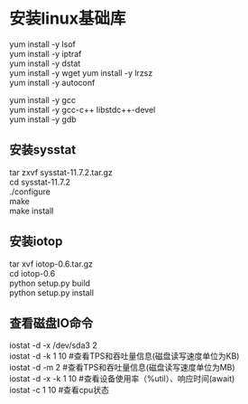 # 安装linux基础库
yum install -y lsof  
yum install -y iptraf  
yum install -y dstat  
yum install -y wget
yum install -y lrzsz  
yum install -y autoconf

yum install -y gcc  
yum install -y gcc-c++ libstdc++-devel  
yum install -y gdb  

## 安装sysstat
tar zxvf sysstat-11.7.2.tar.gz  
cd sysstat-11.7.2  
./configure  
make  
make install  

## 安装iotop
tar xvf iotop-0.6.tar.gz  
cd iotop-0.6  
python setup.py build  
python setup.py install  

## 查看磁盘IO命令
iostat -d -x /dev/sda3 2  
iostat -d -k 1 10         #查看TPS和吞吐量信息(磁盘读写速度单位为KB)  
iostat -d -m 2            #查看TPS和吞吐量信息(磁盘读写速度单位为MB)  
iostat -d -x -k 1 10      #查看设备使用率（%util）、响应时间(await)  
iostat -c 1 10            #查看cpu状态  
